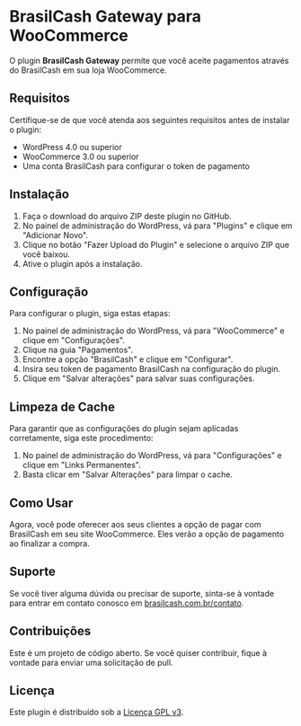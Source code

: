 
# BrasilCash Gateway para WooCommerce

O plugin **BrasilCash Gateway** permite que você aceite pagamentos através do BrasilCash em sua loja WooCommerce.

## Requisitos

Certifique-se de que você atenda aos seguintes requisitos antes de instalar o plugin:

- WordPress 4.0 ou superior
- WooCommerce 3.0 ou superior
- Uma conta BrasilCash para configurar o token de pagamento

## Instalação

1. Faça o download do arquivo ZIP deste plugin no GitHub.
2. No painel de administração do WordPress, vá para "Plugins" e clique em "Adicionar Novo".
3. Clique no botão "Fazer Upload do Plugin" e selecione o arquivo ZIP que você baixou.
4. Ative o plugin após a instalação.

## Configuração

Para configurar o plugin, siga estas etapas:

1. No painel de administração do WordPress, vá para "WooCommerce" e clique em "Configurações".
2. Clique na guia "Pagamentos".
3. Encontre a opção "BrasilCash" e clique em "Configurar".
4. Insira seu token de pagamento BrasilCash na configuração do plugin.
5. Clique em "Salvar alterações" para salvar suas configurações.

## Limpeza de Cache

Para garantir que as configurações do plugin sejam aplicadas corretamente, siga este procedimento:

1. No painel de administração do WordPress, vá para "Configurações" e clique em "Links Permanentes".
2. Basta clicar em "Salvar Alterações" para limpar o cache.

## Como Usar

Agora, você pode oferecer aos seus clientes a opção de pagar com BrasilCash em seu site WooCommerce. Eles verão a opção de pagamento ao finalizar a compra.

## Suporte

Se você tiver alguma dúvida ou precisar de suporte, sinta-se à vontade para entrar em contato conosco em [brasilcash.com.br/contato](https://brasilcash.com.br/contato).

## Contribuições

Este é um projeto de código aberto. Se você quiser contribuir, fique à vontade para enviar uma solicitação de pull.

## Licença

Este plugin é distribuído sob a [Licença GPL v3](https://www.gnu.org/licenses/gpl-3.0.html).

